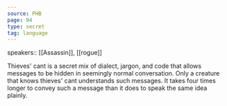 ```yaml
---
source: PHB
page: 94
type: secret
tag: language
---
```


speakers:: [[Assassin]], [[rogue]]

Thieves' cant is a secret mix of dialect, jargon, and code that allows messages to be hidden in seemingly normal conversation. Only a creature that knows thieves' cant understands such messages. It takes four times longer to convey such a message than it does to speak the same idea plainly.

